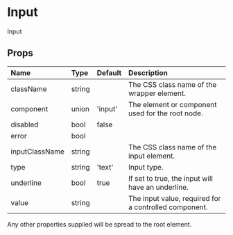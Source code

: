 Input
=====

Input

Props
-----

| Name | Type | Default | Description |
|:-----|:-----|:--------|:------------|
| className | string |  | The CSS class name of the wrapper element. |
| component | union | 'input' | The element or component used for the root node. |
| disabled | bool | false |  |
| error | bool |  |  |
| inputClassName | string |  | The CSS class name of the input element. |
| type | string | 'text' | Input type. |
| underline | bool | true | If set to true, the input will have an underline. |
| value | string |  | The input value, required for a controlled component. |

Any other properties supplied will be spread to the root element.
